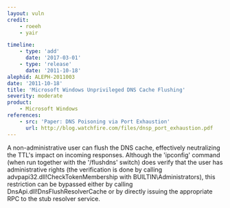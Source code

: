 ```yaml
---
layout: vuln
credit:
    - roeeh
    - yair

timeline:
    - type: 'add'
      date: '2017-03-01'
    - type: 'release'
      date: '2011-10-18' 
alephid: ALEPH-2011003
date: '2011-10-18'
title: 'Microsoft Windows Unprivileged DNS Cache Flushing'
severity: moderate
product:
    - Microsoft Windows
references:
    - src: 'Paper: DNS Poisoning via Port Exhaustion'
      url: http://blog.watchfire.com/files/dnsp_port_exhaustion.pdf
---
```

A non-administrative user can flush the DNS cache, effectively neutralizing the TTL's impact on incoming
responses. Although the 'ipconfig' command (when run together with the '/flushdns' switch) does verify that the user has administrative rights (the verification is done by calling advpapi32.dll!CheckTokenMembership with BUILTIN\Administrators), this restriction can be bypassed
either by calling DnsApi.dll!DnsFlushResolverCache or by directly issuing the appropriate RPC to the stub resolver service.
